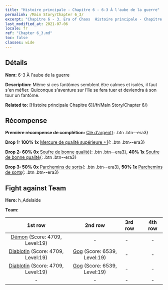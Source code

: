 ```yaml
---
title: "Histoire principale - Chapitre 6 - 6-3 À l'aube de la guerre"
permalink: /Main Story/Chapter 6_3/
excerpt: "Chapitre 6 - 3. Era of Chaos  Histoire principale - Chapitre 6_3. 6-3 À l'aube de la guerre"
last_modified_at: 2021-07-06
locale: fr
ref: "Chapter 6_3.md"
toc: false
classes: wide
---
```


## Détails

 **Nom:** 6-3 À l'aube de la guerre

 **Description:** Même si ces fantômes semblent être calmes et isolés, il faut s'en méfier. Quiconque s'aventure sur l'île se fera tuer et deviendra à son tour un fantôme.

 **Related to:** [Histoire principale Chapitre 6](/fr/Main Story/Chapter 6/)

## Récompense

 **Première récompense de complétion:** [Clé d'argent](/ItemsFR/con_693/){: .btn .btn--era3}

 **Drop 1:** **100% 1x** [Mercure de qualité supérieure +1](/ItemsFR/mat_21/){: .btn .btn--era3}

 **Drop 2:** **60% 0x** [Soufre de bonne qualité](/ItemsFR/mat_15/){: .btn .btn--era3}, **40% 1x** [Soufre de bonne qualité](/ItemsFR/mat_15/){: .btn .btn--era3}

 **Drop 3:** **50% 0x** [Parchemins de sorts](/ItemsFR/con_694/){: .btn .btn--era3}, **50% 1x** [Parchemins de sorts](/ItemsFR/con_694/){: .btn .btn--era3}


## Fight against Team
 **Hero:** h_Adelaide

 **Team:**


  | 1st row | 2nd row | 3rd row | 4th row |
  |:----:|:----:|:----|:----:|
  | [Démon](/fr/units/Demon/) (Score: 4709, Level:19)  | - | - | - |
  | [Diablotin](/fr/units/Imp/) (Score: 4709, Level:19)  | [Gog](/fr/units/Gog/) (Score: 6539, Level:19)  | - | - |
  | [Diablotin](/fr/units/Imp/) (Score: 4709, Level:19)  | [Gog](/fr/units/Gog/) (Score: 6539, Level:19)  | - | - |
  | - | - | - | - |


